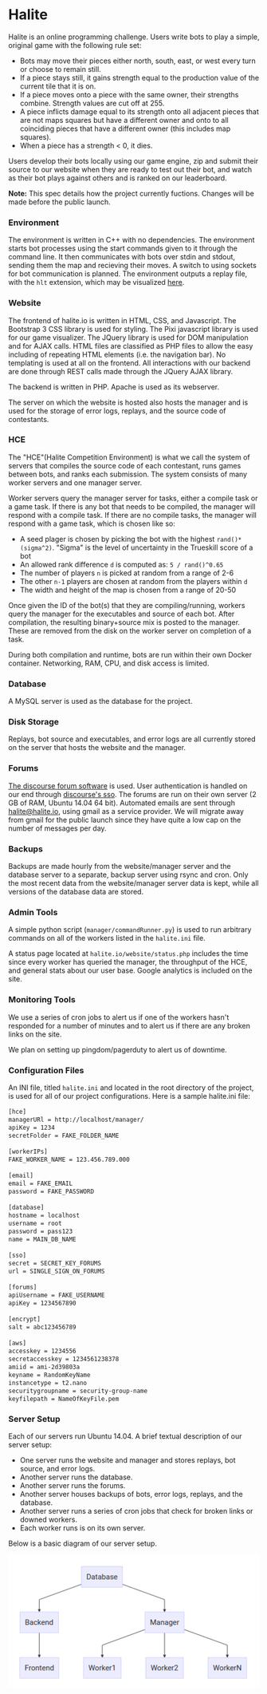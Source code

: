# Halite

Halite is an online programming challenge. Users write bots to play a simple, original game with the following rule set:

* Bots may move their pieces either north, south, east, or west every turn or choose to remain still.
* If a piece stays still, it gains strength equal to the production value of the current tile that it is on.
* If a piece moves onto a piece with the same owner, their strengths combine. Strength values are cut off at 255.
* A piece inflicts damage equal to its strength onto all adjacent pieces that are not maps squares but have a different owner and onto to all coinciding pieces that have a different owner (this includes map squares).
* When a piece has a strength &lt; 0, it dies.

Users develop their bots locally using our game engine, zip and submit their source to our website when they are ready to test out their bot, and watch as their bot plays against others and is ranked on our leaderboard.

**Note:** This spec details how the project currently fuctions. Changes will be made before the public launch.


### Environment
The environment is written in C++ with no dependencies. The environment starts bot processes using the start commands given to it through the command line. It then communicates with bots over stdin and stdout, sending them the map and recieving their moves. A switch to using sockets for bot communication is planned. The environment outputs a replay file, with the `hlt` extension, which may be visualized [here](http://halite.io/website/game.php).

### Website

The frontend of halite.io is written in HTML, CSS, and Javascript. The Bootstrap 3 CSS library is used for styling. The Pixi javascript library is used for our game visualizer. The JQuery library is used for DOM manipulation and for AJAX calls. HTML files are classified as PHP files to allow the easy including of repeating HTML elements (i.e. the navigation bar). No templating is used at all on the frontend. All interactions with our backend are done through REST calls made through the JQuery AJAX library.

The backend is written in PHP. Apache is used as its webserver.

The server on which the website is hosted also hosts the manager and is used for the storage of error logs, replays, and the source code of contestants.

### HCE

The "HCE"(Halite Competition Environment) is what we call the system of servers that compiles the source code of each contestant, runs games between bots, and ranks each submission. The system consists of many worker servers and one manager server. 

Worker servers query the manager server for tasks, either a compile task or a game task. If there is any bot that needs to be compiled, the manager will respond with a compile task. If there are no compile tasks, the manager will respond with a game task, which is chosen like so:

* A seed plager is chosen by picking the bot with the highest `rand()*(sigma^2)`. "Sigma" is the level of uncertainty in the Trueskill score of a bot
* An allowed rank difference `d` is computed as: `5 / rand()^0.65`
* The number of players `n` is picked at random from a range of 2-6
* The other `n-1` players are chosen at random from the players within `d`
* The width and height of the map is chosen from a range of 20-50

Once given the ID of the bot(s) that they are compiling/running, workers query the manager for the executables and source of each bot. After compilation, the resulting binary+source mix is posted to the manager. These are removed from the disk on the worker server on completion of a task.

During both compilation and runtime, bots are run within their own Docker container. Networking, RAM, CPU, and disk access is limited.

### Database

A MySQL server is used as the database for the project. 

### Disk Storage

Replays, bot source and executables, and error logs are all currently stored on the server that hosts the website and the manager.

### Forums

[The discourse forum software](https://www.discourse.org/) is used. User authentication is handled on our end through [discourse's sso](https://meta.discourse.org/t/official-single-sign-on-for-discourse/13045). The forums are run on their own server (2 GB of RAM, Ubuntu 14.04 64 bit). Automated emails are sent through halite@halite.io, using gmail as a service provider. We will migrate away from gmail for the public launch since they have quite a low cap on the number of messages per day.

### Backups

Backups are made hourly from the website/manager server and the database server to a separate, backup server using rsync and cron. Only the most recent data from the website/manager server data is kept, while all versions of the database data are stored.

### Admin Tools

A simple python script (`manager/commandRunner.py`) is used to run arbitrary commands on all of the workers listed in the `halite.ini` file.

A status page located at `halite.io/website/status.php` includes the time since every worker has queried the manager, the throughput of the HCE, and general stats about our user base. Google analytics is included on the site.

### Monitoring Tools

We use a series of cron jobs to alert us if one of the workers hasn't responded for a number of minutes and to alert us if there are any broken links on the site.

We plan on setting up pingdom/pagerduty to alert us of downtime.

### Configuration Files

An INI file, titled `halite.ini` and located in the root directory of the project, is used for all of our project configurations. Here is a sample halite.ini file: 

```
[hce]
managerURl = http://localhost/manager/
apiKey = 1234 
secretFolder = FAKE_FOLDER_NAME

[workerIPs]
FAKE_WORKER_NAME = 123.456.789.000

[email]
email = FAKE_EMAIL
password = FAKE_PASSWORD

[database]
hostname = localhost
username = root
password = pass123
name = MAIN_DB_NAME

[sso]
secret = SECRET_KEY_FORUMS
url = SINGLE_SIGN_ON_FORUMS

[forums]
apiUsername = FAKE_USERNAME
apiKey = 1234567890

[encrypt]
salt = abc123456789

[aws]
accesskey = 1234556
secretaccesskey = 1234561238378
amiid = ami-2d39803a
keyname = RandomKeyName
instancetype = t2.nano
securitygroupname = security-group-name 
keyfilepath = NameOfKeyFile.pem
```

### Server Setup

Each of our servers run Ubuntu 14.04. A brief textual description of our server setup:

* One server runs the website and manager and stores replays, bot source, and error logs.
* Another server runs the database.
* Another server runs the forums.
* Another server houses backups of bots, error logs, replays, and the database.
* Another server runs a series of cron jobs that check for broken links or downed workers.
* Each worker runs is on its own server.

Below is a basic diagram of our server setup.

![Server Architecture Diagram](components.png)

